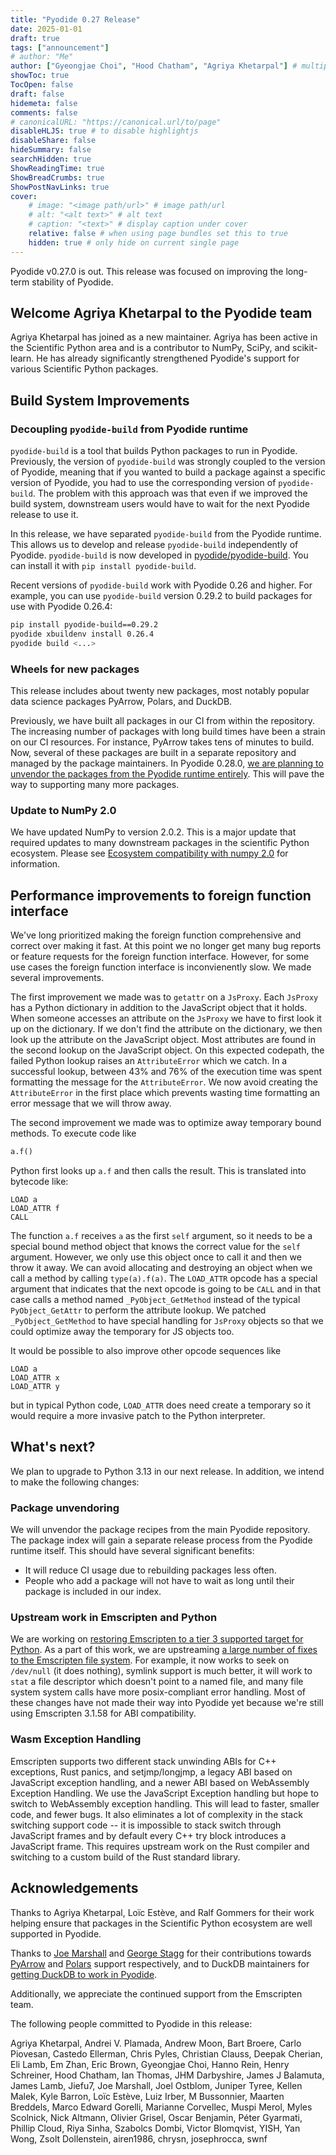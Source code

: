 ```yaml
---
title: "Pyodide 0.27 Release"
date: 2025-01-01
draft: true
tags: ["announcement"]
# author: "Me"
author: ["Gyeongjae Choi", "Hood Chatham", "Agriya Khetarpal"] # multiple authors
showToc: true
TocOpen: false
draft: false
hidemeta: false
comments: false
# canonicalURL: "https://canonical.url/to/page"
disableHLJS: true # to disable highlightjs
disableShare: false
hideSummary: false
searchHidden: true
ShowReadingTime: true
ShowBreadCrumbs: true
ShowPostNavLinks: true
cover:
    # image: "<image path/url>" # image path/url
    # alt: "<alt text>" # alt text
    # caption: "<text>" # display caption under cover
    relative: false # when using page bundles set this to true
    hidden: true # only hide on current single page
---
```


Pyodide v0.27.0 is out. This release was focused on improving the long-term
stability of Pyodide.

## Welcome Agriya Khetarpal to the Pyodide team

Agriya Khetarpal has joined as a new maintainer. Agriya has been active in the
Scientific Python area and is a contributor to NumPy, SciPy, and scikit-learn.
He has already significantly strengthened Pyodide's support for various
Scientific Python packages.

## Build System Improvements

### Decoupling `pyodide-build` from Pyodide runtime

`pyodide-build` is a tool that builds Python packages to run in Pyodide.
Previously, the version of `pyodide-build` was strongly coupled to the version
of Pyodide, meaning that if you wanted to build a package against a specific
version of Pyodide, you had to use the corresponding version of `pyodide-build`.
The problem with this approach was that even if we improved the build system,
downstream users would have to wait for the next Pyodide release to use it.

In this release, we have separated `pyodide-build` from the Pyodide runtime.
This allows us to develop and release `pyodide-build` independently of Pyodide.
`pyodide-build` is now developed in [pyodide/pyodide-build](https://github.com/pyodide/pyodide-build).
You can install it with `pip install pyodide-build`.

Recent versions of `pyodide-build` work with Pyodide 0.26 and higher. For
example, you can use `pyodide-build` version 0.29.2 to build packages for use
with Pyodide 0.26.4:

```bash
pip install pyodide-build==0.29.2
pyodide xbuildenv install 0.26.4
pyodide build <...>
```

### Wheels for new packages

This release includes about twenty new packages, most notably popular data
science packages PyArrow, Polars, and DuckDB.

Previously, we have built all packages in our CI from within the repository. The
increasing number of packages with long build times have been a strain on our CI
resources. For instance, PyArrow takes tens of minutes to build. Now, several of
these packages are built in a separate repository and managed by the package
maintainers. In Pyodide 0.28.0,
[we are planning to unvendor the packages from the Pyodide runtime entirely](https://github.com/pyodide/pyodide/issues/4918).
This will pave the way to supporting many more packages.

### Update to NumPy 2.0

We have updated NumPy to version 2.0.2. This is a major update that required
updates to many downstream packages in the scientific Python ecosystem. Please
see [Ecosystem compatibility with numpy 2.0](https://github.com/numpy/numpy/issues/26191)
for information.

## Performance improvements to foreign function interface

We've long prioritized making the foreign function comprehensive and correct
over making it fast. At this point we no longer get many bug reports or feature
requests for the foreign function interface. However, for some use cases the
foreign function interface is inconvienently slow. We made several improvements.

The first improvement we made was to `getattr` on a `JsProxy`. Each `JsProxy`
has a Python dictionary in addition to the JavaScript object that it holds. When
someone accesses an attribute on the `JsProxy` we have to first look it up on
the dictionary. If we don't find the attribute on the dictionary, we then look
up the attribute on the JavaScript object. Most attributes are found in the
second lookup on the JavaScript object.  On this expected codepath, the failed
Python lookup raises an `AttributeError` which we catch. In a successful lookup,
between 43% and 76% of the execution time was spent formatting the message for
the `AttributeError`. We now avoid creating the `AttributeError` in the first place
which prevents wasting time formatting an error message that we will throw away.

The second improvement we made was to optimize away temporary bound methods.
To execute code like
```py
a.f()
```
Python first looks up `a.f` and then calls the result. This is translated into
bytecode like:
```
LOAD a
LOAD_ATTR f
CALL
```
The function `a.f` receives `a` as the first `self` argument, so it needs to be
a special bound method object that knows the correct value for the `self`
argument. However, we only use this object once to call it and then we throw it
away. We can avoid allocating and destroying an object when we call a method by
calling `type(a).f(a)`. The `LOAD_ATTR` opcode has a special argument that
indicates that the next opcode is going to be `CALL` and in that case calls a
method named `_PyObject_GetMethod` instead of the typical `PyObject_GetAttr` to
perform the attribute lookup. We patched `_PyObject_GetMethod` to have special
handling for `JsProxy` objects so that we could optimize away the temporary for
JS objects too.

It would be possible to also improve other opcode sequences like
```
LOAD a
LOAD_ATTR x
LOAD_ATTR y
```
but in typical Python code, `LOAD_ATTR` does need create a temporary so it would
require a more invasive patch to the Python interpreter.

## What's next?

We plan to upgrade to Python 3.13 in our next release. In addition, we
intend to make the following changes:

### Package unvendoring

We will unvendor the package recipes from the main Pyodide repository. The
package index will gain a separate release process from the Pyodide runtime
itself. This should have several significant benefits:

* It will reduce CI usage due to rebuilding packages less often.
* People who add a package will not have to wait as long until their package is
  included in our index.

### Upstream work in Emscripten and Python

We are working on
[restoring Emscripten to a tier 3 supported target for Python](https://github.com/python/steering-council/issues/256).
As a part of this work, we are upstreaming
[a large number of fixes to the Emscripten file system](https://github.com/python/cpython/issues/127146).
For example, it now works to seek on `/dev/null` (it
does nothing), symlink support is much better, it will work to `stat` a file
descriptor which doesn't point to a named file, and many file system system
calls have more posix-compliant error handling. Most of these changes have not
made their way into Pyodide yet because we're still using Emscripten 3.1.58 for
ABI compatibility.

### Wasm Exception Handling

Emscripten supports two different stack unwinding ABIs for C++ exceptions, Rust
panics, and setjmp/longjmp, a legacy ABI based on JavaScript exception handling,
and a newer ABI based on WebAssembly Exception Handling. We use the JavaScript
Exception handling but hope to switch to WebAssembly exception handling. This
will lead to faster, smaller code, and fewer bugs. It also eliminates a lot of
complexity in the stack switching support code -- it is impossible to stack
switch through JavaScript frames and by default every C++ try block introduces a
JavaScript frame. This requires upstream work on the Rust compiler and switching
to a custom build of the Rust standard library.


## Acknowledgements

Thanks to Agriya Khetarpal, Loïc Estève, and Ralf Gommers for their work helping
ensure that packages in the Scientific Python ecosystem are well supported in
Pyodide.

Thanks to [Joe Marshall](https://people.cs.nott.ac.uk/pszjm2/about/) and
[George Stagg](https://gws.phd/) for their contributions towards
[PyArrow](https://github.com/apache/arrow/pull/37822) and
[Polars](https://github.com/pola-rs/polars/pull/20383) support respectively, and
to DuckDB maintainers for
[getting DuckDB to work in Pyodide](https://duckdb.org/2024/10/02/pyodide.html).

Additionally, we appreciate the continued support from the Emscripten team.

The following people committed to Pyodide in this release:

Agriya Khetarpal, Andrei V. Plamada, Andrew Moon, Bart Broere, Carlo
Piovesan, Castedo Ellerman, Chris Pyles, Christian Clauss, Deepak Cherian,
Eli Lamb, Em Zhan, Eric Brown, Gyeongjae Choi, Hanno Rein, Henry Schreiner,
Hood Chatham, Ian Thomas, JHM Darbyshire, James J Balamuta, James Lamb,
Jiefu7, Joe Marshall, Joel Ostblom, Juniper Tyree, Kellen Malek,
Kyle Barron, Loïc Estève, Luiz Irber, M Bussonnier, Maarten Breddels,
Marco Edward Gorelli, Marianne Corvellec, Muspi Merol, Myles Scolnick,
Nick Altmann, Olivier Grisel, Oscar Benjamin, Péter Gyarmati, Phillip Cloud,
Riya Sinha, Szabolcs Dombi, Victor Blomqvist, YISH, Yan Wong,
Zsolt Dollenstein, airen1986, chrysn, josephrocca, swnf
